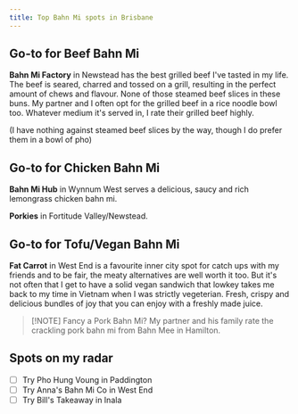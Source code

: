 ```yaml
---
title: Top Bahn Mi spots in Brisbane
---
```

## Go-to for Beef Bahn Mi

**Bahn Mi Factory** in Newstead has the best grilled beef I've tasted in my life. The beef is seared, charred and tossed on a grill, resulting in the perfect amount of chews and flavour. None of those steamed beef slices in these buns. My partner and I often opt for the grilled beef in a rice noodle bowl too. Whatever medium it's served in, I rate their grilled beef highly.

(I have nothing against steamed beef slices by the way, though I do prefer them in a bowl of pho)
## Go-to for Chicken Bahn Mi

**Bahn Mi Hub** in Wynnum West serves a delicious, saucy and rich lemongrass chicken bahn mi.

**Porkies** in Fortitude Valley/Newstead.

## Go-to for  Tofu/Vegan Bahn Mi

**Fat Carrot** in West End is a favourite inner city spot for catch ups with my friends and to be fair, the meaty alternatives are well worth it too. But it's not often that I get to have a solid vegan sandwich that lowkey takes me back to my time in Vietnam when I was strictly vegeterian. Fresh, crispy and delicious bundles of joy that you can enjoy with a freshly made juice.

> [!NOTE] Fancy a Pork Bahn Mi? 
 > My partner and his family rate the crackling pork bahn mi from Bahn Mee in Hamilton.

## Spots on my radar
- [ ] Try Pho Hung Voung in Paddington
- [ ] Try Anna's Bahn Mi Co in West End
- [ ] Try Bill's Takeaway in Inala